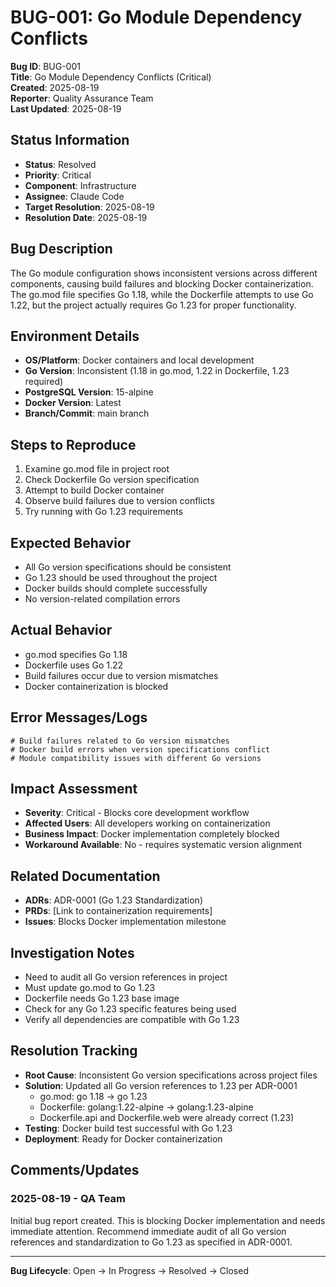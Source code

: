 # BUG-001: Go Module Dependency Conflicts

**Bug ID**: BUG-001  
**Title**: Go Module Dependency Conflicts (Critical)  
**Created**: 2025-08-19  
**Reporter**: Quality Assurance Team  
**Last Updated**: 2025-08-19

## Status Information
- **Status**: Resolved
- **Priority**: Critical
- **Component**: Infrastructure
- **Assignee**: Claude Code
- **Target Resolution**: 2025-08-19
- **Resolution Date**: 2025-08-19

## Bug Description
The Go module configuration shows inconsistent versions across different components, causing build failures and blocking Docker containerization. The go.mod file specifies Go 1.18, while the Dockerfile attempts to use Go 1.22, but the project actually requires Go 1.23 for proper functionality.

## Environment Details
- **OS/Platform**: Docker containers and local development
- **Go Version**: Inconsistent (1.18 in go.mod, 1.22 in Dockerfile, 1.23 required)
- **PostgreSQL Version**: 15-alpine
- **Docker Version**: Latest
- **Branch/Commit**: main branch

## Steps to Reproduce
1. Examine go.mod file in project root
2. Check Dockerfile Go version specification
3. Attempt to build Docker container
4. Observe build failures due to version conflicts
5. Try running with Go 1.23 requirements

## Expected Behavior
- All Go version specifications should be consistent
- Go 1.23 should be used throughout the project
- Docker builds should complete successfully
- No version-related compilation errors

## Actual Behavior
- go.mod specifies Go 1.18
- Dockerfile uses Go 1.22
- Build failures occur due to version mismatches
- Docker containerization is blocked

## Error Messages/Logs
```
# Build failures related to Go version mismatches
# Docker build errors when version specifications conflict
# Module compatibility issues with different Go versions
```

## Impact Assessment
- **Severity**: Critical - Blocks core development workflow
- **Affected Users**: All developers working on containerization
- **Business Impact**: Docker implementation completely blocked
- **Workaround Available**: No - requires systematic version alignment

## Related Documentation
- **ADRs**: ADR-0001 (Go 1.23 Standardization)
- **PRDs**: [Link to containerization requirements]
- **Issues**: Blocks Docker implementation milestone

## Investigation Notes
- Need to audit all Go version references in project
- Must update go.mod to Go 1.23
- Dockerfile needs Go 1.23 base image
- Check for any Go 1.23 specific features being used
- Verify all dependencies are compatible with Go 1.23

## Resolution Tracking
- **Root Cause**: Inconsistent Go version specifications across project files
- **Solution**: Updated all Go version references to 1.23 per ADR-0001
  - go.mod: go 1.18 → go 1.23
  - Dockerfile: golang:1.22-alpine → golang:1.23-alpine
  - Dockerfile.api and Dockerfile.web were already correct (1.23)
- **Testing**: Docker build test successful with Go 1.23
- **Deployment**: Ready for Docker containerization

## Comments/Updates
### 2025-08-19 - QA Team
Initial bug report created. This is blocking Docker implementation and needs immediate attention. Recommend immediate audit of all Go version references and standardization to Go 1.23 as specified in ADR-0001.

---
**Bug Lifecycle**: Open → In Progress → Resolved → Closed